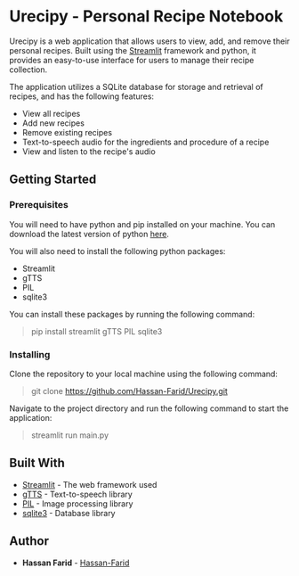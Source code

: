 # Urecipy - Personal Recipe Notebook

Urecipy is a web application that allows users to view, add, and remove their personal recipes. Built using the [Streamlit](https://streamlit.io/) framework and python, it provides an easy-to-use interface for users to manage their recipe collection.

The application utilizes a SQLite database for storage and retrieval of recipes, and has the following features:
- View all recipes
- Add new recipes
- Remove existing recipes
- Text-to-speech audio for the ingredients and procedure of a recipe
- View and listen to the recipe's audio

## Getting Started

### Prerequisites

You will need to have python and pip installed on your machine. You can download the latest version of python [here](https://www.python.org/downloads/).

You will also need to install the following python packages:
- Streamlit
- gTTS
- PIL
- sqlite3

You can install these packages by running the following command:

> pip install streamlit gTTS PIL sqlite3

### Installing

Clone the repository to your local machine using the following command:

> git clone https://github.com/Hassan-Farid/Urecipy.git

Navigate to the project directory and run the following command to start the application:

> streamlit run main.py

## Built With
- [Streamlit](https://streamlit.io/) - The web framework used
- [gTTS](https://pypi.org/project/gTTS/) - Text-to-speech library
- [PIL](https://pypi.org/project/Pillow/) - Image processing library
- [sqlite3](https://docs.python.org/3/library/sqlite3.html) - Database library

## Author
- **Hassan Farid** - [Hassan-Farid](https://github.com/Hassan-Farid)

